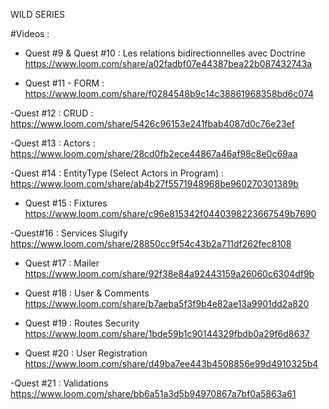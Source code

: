 WILD SERIES

#Videos : 

- Quest #9 & Quest #10 : Les relations bidirectionnelles avec Doctrine 
https://www.loom.com/share/a02fadbf07e44387bea22b087432743a

- Quest #11 - FORM :
https://www.loom.com/share/f0284548b9c14c38861968358bd6c074

-Quest #12 : CRUD : 
https://www.loom.com/share/5426c96153e241fbab4087d0c76e23ef

-Quest #13 : Actors : 
https://www.loom.com/share/28cd0fb2ece44867a46af98c8e0c69aa

-Quest #14 : EntityType (Select Actors in Program) :
https://www.loom.com/share/ab4b27f5571948968be960270301389b

- Quest #15 : Fixtures
https://www.loom.com/share/c96e815342f0440398223667549b7690

-Quest#16 : Services Slugify
https://www.loom.com/share/28850cc9f54c43b2a711df262fec8108

- Quest #17 : Mailer
https://www.loom.com/share/92f38e84a92443159a26060c6304df9b

- Quest #18 : User & Comments
https://www.loom.com/share/b7aeba5f3f9b4e82ae13a9901dd2a820

- Quest #19 : Routes Security
https://www.loom.com/share/1bde59b1c90144329fbdb0a29f6d8637

- Quest #20 : User Registration
https://www.loom.com/share/d49ba7ee443b4508856e99d4910325b4

-Quest #21 : Validations 
https://www.loom.com/share/bb6a51a3d5b94970867a7bf0a5863a61
